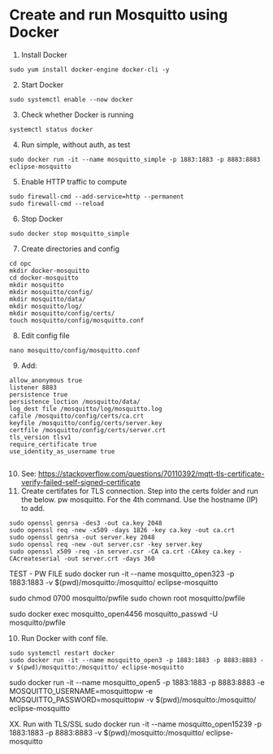 # Create and run Mosquitto using Docker



1. Install Docker
```
sudo yum install docker-engine docker-cli -y
```

2. Start Docker
```
sudo systemctl enable --now docker
```

3. Check whether Docker is running

```
systemctl status docker
```
4. Run simple, without auth, as test
```
sudo docker run -it --name mosquitto_simple -p 1883:1883 -p 8883:8883 eclipse-mosquitto 
```

5. Enable HTTP traffic to compute
```
sudo firewall-cmd --add-service=http --permanent
sudo firewall-cmd --reload
```

6. Stop Docker
```
sudo docker stop mosquitto_simple
```

7. Create directories and config
```
cd opc
mkdir docker-mosquitto
cd docker-mosquitto
mkdir mosquitto 
mkdir mosquitto/config/ 
mkdir mosquitto/data/
mkdir mosquitto/log/
mkdir mosquitto/config/certs/
touch mosquitto/config/mosquitto.conf
```
8. Edit config file
```
nano mosquitto/config/mosquitto.conf
```
9. Add:
```
allow_anonymous true
listener 8883
persistence true
persistence_loction /mosquitto/data/
log_dest file /mosquitto/log/mosquitto.log
cafile /mosquitto/config/certs/ca.crt
keyfile /mosquitto/config/certs/server.key
certfile /mosquitto/config/certs/server.crt
tls_version tlsv1
require_certificate true
use_identity_as_username true


```
10. See: https://stackoverflow.com/questions/70110392/mqtt-tls-certificate-verify-failed-self-signed-certificate
10. Create certifates for TLS connection. Step into the certs folder and run the below. pw mosquitto. For the 4th command. Use the hostname (IP) to add.

```
sudo openssl genrsa -des3 -out ca.key 2048
sudo openssl req -new -x509 -days 1826 -key ca.key -out ca.crt
sudo openssl genrsa -out server.key 2048
sudo openssl req -new -out server.csr -key server.key
sudo openssl x509 -req -in server.csr -CA ca.crt -CAkey ca.key -CAcreateserial -out server.crt -days 360
```

TEST - PW FILE
sudo docker run -it --name mosquitto_open323 -p 1883:1883 -v $(pwd)/mosquitto:/mosquitto/ eclipse-mosquitto


sudo chmod 0700 mosquitto/pwfile
sudo chown root mosquitto/pwfile

sudo docker exec mosquitto_open4456 mosquitto_passwd -U mosquitto/pwfile




10. Run Docker with conf file. 
```
sudo systemctl restart docker
sudo docker run -it --name mosquitto_open3 -p 1883:1883 -p 8883:8883 -v $(pwd)/mosquitto:/mosquitto/ eclipse-mosquitto
```
sudo docker run -it --name mosquitto_open5 -p 1883:1883 -p 8883:8883 -e MOSQUITTO_USERNAME=mosquittopw -e MOSQUITTO_PASSWORD=mosquittopw -v $(pwd)/mosquitto:/mosquitto/ eclipse-mosquitto

XX. Run with TLS/SSL
sudo docker run -it --name mosquitto_open15239 -p 1883:1883 -p 8883:8883 -v $(pwd)/mosquitto:/mosquitto/ eclipse-mosquitto





